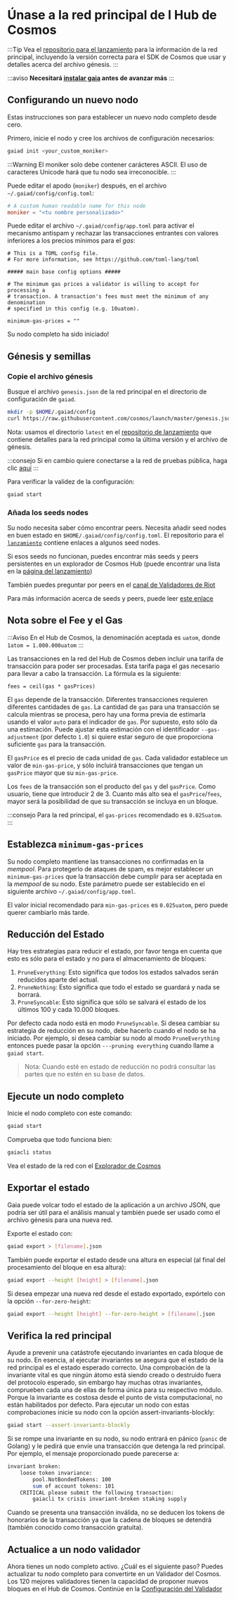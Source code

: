 <!--
order: 3
-->

# Únase a la red principal de l Hub de Cosmos

:::Tip
Vea el [repositorio para el lanzamiento](https://github.com/cosmos/launch) para la información de la red principal, incluyendo la versión correcta para el SDK de Cosmos que usar y detalles acerca del archivo génesis.
:::

:::aviso
**Necesitará [instalar gaia](./installation.md) antes de avanzar más**
:::

## Configurando un nuevo nodo

Estas instrucciones son para establecer un nuevo nodo completo desde cero.

Primero, inicie el nodo y cree los archivos de configuración necesarios:

```bash
gaiad init <your_custom_moniker>
```

:::Warning
El moniker solo debe contener carácteres ASCII.  El uso de caracteres Unicode hará que tu nodo sea irreconocible.
:::

Puede editar el apodo (`moniker`) después, en el archivo `~/.gaiad/config/config.toml`:

```toml
# A custom human readable name for this node
moniker = "<tu nombre personalizado>"
```
Puede editar el archivo `~/.gaiad/config/app.toml` para activar el mecanismo antispam y rechazar las transacciones entrantes con valores inferiores a los precios mínimos para el _gas_:

```
# This is a TOML config file.
# For more information, see https://github.com/toml-lang/toml

##### main base config options #####

# The minimum gas prices a validator is willing to accept for processing a
# transaction. A transaction's fees must meet the minimum of any denomination
# specified in this config (e.g. 10uatom).

minimum-gas-prices = ""
```

Su nodo completo ha sido iniciado!

## Génesis y semillas

### Copie el archivo génesis

Busque el archivo `genesis.json` de la red principal en el directorio de configuración de `gaiad`.

```bash
mkdir -p $HOME/.gaiad/config
curl https://raw.githubusercontent.com/cosmos/launch/master/genesis.json > $HOME/.gaiad/config/genesis.json
```

Nota: usamos el directorio `latest` en el [repositorio de lanzamiento](https://github.com/cosmos/launch) que contiene detalles para la red principal como la última versión y el archivo de génesis.

:::consejo
Si en cambio quiere conectarse a la red de pruebas pública, haga clic [aquí](./join-testnet.md)
:::

Para verificar la validez de la configuración:

```bash
gaiad start
```

### Añada los seeds nodes

Su nodo necesita saber cómo encontrar peers. Necesita añadir seed nodes en buen estado en `$HOME/.gaiad/config/config.toml`. El repositorio para el [`lanzamiento`](https://github.com/cosmos/launch) contiene enlaces a algunos seed nodes.

Si esos seeds no funcionan, puedes encontrar más seeds y peers persistentes en un explorador de Cosmos Hub (puede encontrar una lista en la [página del lanzamiento](https://cosmos.network/launch))

También puedes preguntar por peers en el [canal de Validadores de Riot](https://riot.im/app/#/room/#cosmos-validators:matrix.org)

Para más información acerca de seeds y peers, puede leer [este enlace](https://docs.tendermint.com/master/spec/p2p/peer.html)

## Nota sobre el Fee y el Gas

:::Aviso
En el Hub de Cosmos, la denominación aceptada es `uatom`, donde `1atom = 1.000.000uatom`
:::

Las transacciones en la red del Hub de Cosmos deben incluir una tarifa de transacción para poder ser procesadas. Esta tarifa paga el gas necesario para llevar a cabo la transacción. La fórmula es la siguiente:

```
fees = ceil(gas * gasPrices)
```

El `gas` depende de la transacción. Diferentes transacciones requieren diferentes cantidades de `gas`. La cantidad de `gas` para una transacción se calcula mientras se procesa, pero hay una forma previa de estimarla usando el valor `auto` para el indicador de `gas`. Por supuesto, esto sólo da una estimación. Puede ajustar esta estimación con el identificador `--gas-adjustment` (por defecto `1.0`) si quiere estar seguro de que proporciona suficiente `gas` para la transacción. 

El `gasPrice` es el precio de cada unidad de `gas`. Cada validador establece un valor de `min-gas-price`, y sólo incluirá transacciones que tengan un `gasPrice` mayor que su `min-gas-price`.

Los `fees` de la transacción son el producto del `gas` y del `gasPrice`. Como usuario, tiene que introducir 2 de 3. Cuanto más alto sea el `gasPrice`/`fees`, mayor será la posibilidad de que su transacción se incluya en un bloque.

:::consejo
Para la red principal, el `gas-prices` recomendado es `0.025uatom`.
:::

## Establezca `minimum-gas-prices`

Su nodo completo mantiene las transacciones no confirmadas en la _mempool_. Para protegerlo de ataques de spam, es mejor establecer un `minimum-gas-prices` que la transacción debe cumplir para ser aceptada en la _mempool_ de su nodo. Este parámetro puede ser establecido en el siguiente archivo `~/.gaiad/config/app.toml`.

El valor inicial recomendado para `min-gas-prices` es `0.025uatom`, pero puede querer cambiarlo más tarde.

## Reducción del Estado

Hay tres estrategias para reducir el estado, por favor tenga en cuenta que esto es sólo para el estado y no para el almacenamiento de bloques:

1. `PruneEverything`: Esto significa que todos los estados salvados serán reducidos aparte del actual.
2. `PruneNothing`: Esto significa que todo el estado se guardará y nada se borrará.
3. `PruneSyncable`: Esto significa que sólo se salvará el estado de los últimos 100 y cada 10.000 bloques.

Por defecto cada nodo está en modo `PruneSyncable`. Si desea cambiar su estrategia de reducción en su nodo, debe hacerlo cuando el nodo se ha iniciado. Por ejemplo, si desea cambiar su nodo al modo `PruneEverything` entonces puede pasar la opción `---pruning everything` cuando llame a `gaiad start`.

> Nota: Cuando esté en estado de reducción no podrá consultar las partes que no estén en su base de datos.

## Ejecute un nodo completo

Inicie el nodo completo con este comando:

```bash
gaiad start
```

Comprueba que todo funciona bien:

```bash
gaiacli status
```

Vea el estado de la red con el [Explorador de Cosmos](https://cosmos.network/launch)

## Exportar el estado

Gaia puede volcar todo el estado de la aplicación a un archivo JSON, que podría ser útil para el análisis manual y también puede ser usado como el archivo génesis para una nueva red.

Exporte el estado con:

```bash
gaiad export > [filename].json
```

También puede exportar el estado desde una altura en especial (al final del procesamiento del bloque en esa altura):

```bash
gaiad export --height [height] > [filename].json
```

Si desea empezar una nueva red desde el estado exportado, expórtelo con la opción `--for-zero-height`:

```bash
gaiad export --height [height] --for-zero-height > [filename].json
```

## Verifica la red principal

Ayude a prevenir una catástrofe ejecutando invariantes en cada bloque de su nodo. En esencia, al ejecutar invariantes se asegura que el estado de la red principal es el estado esperado correcto. Una comprobación de la invariante vital es que ningún átomo está siendo creado o destruido fuera del protocolo esperado, sin embargo hay muchas otras invariantes, comprueben cada una de ellas de forma única para su respectivo módulo. Porque la invariante es costosa desde el punto de vista computacional, no están habilitados por defecto. Para ejecutar un nodo con  estas comprobaciones inicie su nodo con la opción assert-invariants-blockly:

```bash
gaiad start --assert-invariants-blockly
```

Si se rompe una invariante en su nodo, su nodo entrará en pánico (`panic` de Golang) y le pedirá que envíe una transacción que detenga la red principal. Por ejemplo, el mensaje proporcionado puede parecerse a:

```bash
invariant broken:
    loose token invariance:
        pool.NotBondedTokens: 100
        sum of account tokens: 101
    CRITICAL please submit the following transaction:
        gaiacli tx crisis invariant-broken staking supply

```

Cuando se presenta una transacción inválida, no se deducen los tokens de honorarios de la transacción ya que la cadena de bloques se detendrá (también conocido como transacción gratuita).

## Actualice a un nodo validador

Ahora tienes un nodo completo activo. ¿Cuál es el siguiente paso? Puedes actualizar tu nodo completo para convertirte en un Validador del Cosmos. Los 120 mejores validadores tienen la capacidad de proponer nuevos bloques en el Hub de Cosmos. Continúe en la [Configuración del Validador](../validators/validator-setup.md)
